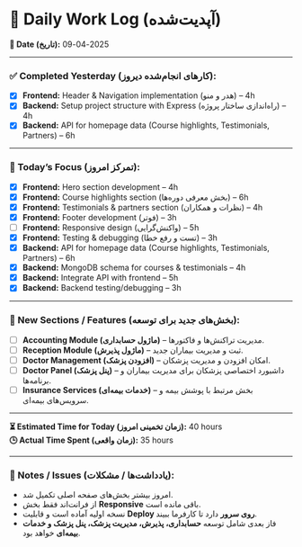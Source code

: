 # 📝 Daily Work Log (آپدیت‌شده)

**📅 Date (تاریخ):** 2025-04-09  

---

### ✅ Completed Yesterday (کارهای انجام‌شده دیروز):  
- [x] **Frontend:** Header & Navigation implementation (هدر و منو) – 4h  
- [x] **Backend:** Setup project structure with Express (راه‌اندازی ساختار پروژه) – 4h  
- [x] **Backend:** API for homepage data (Course highlights, Testimonials, Partners) – 6h  

---

### 🔧 Today’s Focus (تمرکز امروز):  
- [x] **Frontend:** Hero section development – 4h  
- [x] **Frontend:** Course highlights section (بخش معرفی دوره‌ها) – 6h  
- [x] **Frontend:** Testimonials & partners section (نظرات و همکاران) – 4h  
- [x] **Frontend:** Footer development (فوتر) – 3h  
- [ ] **Frontend:** Responsive design (واکنش‌گرایی) – 5h  
- [x] **Frontend:** Testing & debugging (تست و رفع خطا) – 3h  
- [x] **Backend:** API for homepage data (Course highlights, Testimonials, Partners) – 6h  
- [x] **Backend:** MongoDB schema for courses & testimonials – 4h  
- [x] **Backend:** Integrate API with frontend – 5h  
- [x] **Backend:** Backend testing/debugging – 3h  

---

### 📌 New Sections / Features (بخش‌های جدید برای توسعه):  
- [ ] **Accounting Module (ماژول حسابداری)** – مدیریت تراکنش‌ها و فاکتورها.  
- [ ] **Reception Module (ماژول پذیرش)** – ثبت و مدیریت بیماران جدید.  
- [ ] **Doctor Management (افزودن پزشک)** – امکان افزودن و مدیریت پزشکان.  
- [ ] **Doctor Panel (پنل پزشک)** – داشبورد اختصاصی پزشکان برای مدیریت بیماران و برنامه‌ها.  
- [ ] **Insurance Services (خدمات بیمه‌ای)** – بخش مرتبط با پوشش بیمه و سرویس‌های بیمه‌ای.  

---

**⏳ Estimated Time for Today (زمان تخمینی امروز):** 40 hours  
**🕒 Actual Time Spent (زمان واقعی):** 35 hours  

---

### 🚩 Notes / Issues (یادداشت‌ها / مشکلات):  
- امروز بیشتر بخش‌های صفحه اصلی تکمیل شد.  
- از فرانت‌اند فقط بخش **Responsive** باقی مانده است.  
- نسخه اولیه آماده است و قابلیت **Deploy روی سرور** دارد تا کارفرما ببیند.  
- فاز بعدی شامل توسعه **حسابداری، پذیرش، مدیریت پزشک، پنل پزشک و خدمات بیمه‌ای** خواهد بود.  
